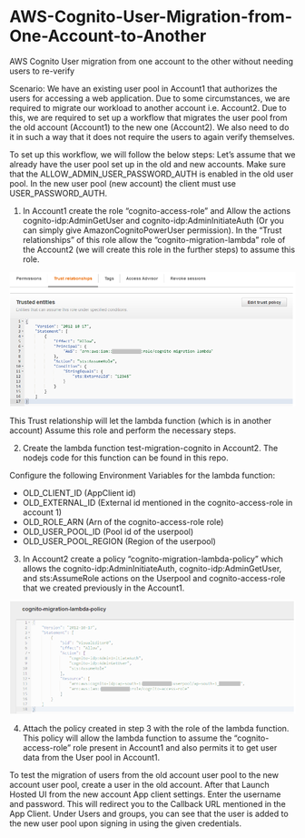 # AWS-Cognito-User-Migration-from-One-Account-to-Another

AWS Cognito User migration from one account to the other without needing users to re-verify

Scenario: 
We have an existing user pool in Account1 that authorizes the users for accessing a web application. Due to some circumstances, we are required to migrate our workload to another account i.e. Account2. Due to this, we are required to set up a workflow that migrates the user pool from the old account (Account1) to the new one (Account2). We also need to do it in such a way that it does not require the users to again verify themselves. 

To set up this workflow, we will follow the below steps:
Let’s assume that we already have the user pool set up in the old and new accounts. Make sure that the ALLOW_ADMIN_USER_PASSWORD_AUTH is enabled in the old user pool. In the new user pool (new account) the client must use USER_PASSWORD_AUTH.


1.	In Account1 create the role “cognito-access-role” and Allow the actions cognito-idp:AdminGetUser and cognito-idp:AdminInitiateAuth (Or you can simply give AmazonCognitoPowerUser permission). In the “Trust relationships” of this role allow the “cognito-migration-lambda” role of the Account2 (we will create this role in the further steps) to assume this role. 

<img alt="png" src="https://github.com/sahilkhatri/AWS-Cognito-User-Migration-from-One-Account-to-Another/blob/main/trust_relationship_for_old_account_role.png">

This Trust relationship will let the lambda function (which is in another account) Assume this role and perform the necessary steps.

2.	Create the lambda function test-migration-cognito in Account2. The nodejs code for this function can be found in this repo.

Configure the following Environment Variables for the lambda function:
- OLD_CLIENT_ID 	(AppClient id)
- OLD_EXTERNAL_ID 	(External id mentioned in the cognito-access-role in account 1)
- OLD_ROLE_ARN	(Arn of the cognito-access-role role)
- OLD_USER_POOL_ID 	(Pool id of the userpool)
- OLD_USER_POOL_REGION	(Region of the userpool)

3.	In Account2 create a policy “cognito-migration-lambda-policy” which allows the cognito-idp:AdminInitiateAuth, cognito-idp:AdminGetUser, and sts:AssumeRole actions on the Userpool and cognito-access-role that we created previously in the Account1. 

<img alt="png" src="https://github.com/sahilkhatri/AWS-Cognito-User-Migration-from-One-Account-to-Another/blob/main/policy_for_lambda_function_in_new_account.png">

4.	Attach the policy created in step 3 with the role of the lambda function. This policy will allow the lambda function to assume the “cognito-access-role” role present in Account1 and also permits it to get user data from the User pool in Account1.

To test the migration of users from the old account user pool to the new account user pool, create a user in the old account. After that Launch Hosted UI from the new account App client settings. Enter the username and password. This will redirect you to the Callback URL mentioned in the App Client. Under Users and groups, you can see that the user is added to the new user pool upon signing in using the given credentials.
